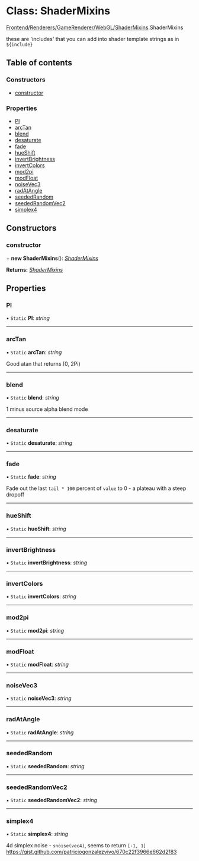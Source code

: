 # Class: ShaderMixins

[Frontend/Renderers/GameRenderer/WebGL/ShaderMixins](../modules/frontend_renderers_gamerenderer_webgl_shadermixins.md).ShaderMixins

these are 'includes' that you can add into shader template strings as in `${include}`

## Table of contents

### Constructors

- [constructor](frontend_renderers_gamerenderer_webgl_shadermixins.shadermixins.md#constructor)

### Properties

- [PI](frontend_renderers_gamerenderer_webgl_shadermixins.shadermixins.md#pi)
- [arcTan](frontend_renderers_gamerenderer_webgl_shadermixins.shadermixins.md#arctan)
- [blend](frontend_renderers_gamerenderer_webgl_shadermixins.shadermixins.md#blend)
- [desaturate](frontend_renderers_gamerenderer_webgl_shadermixins.shadermixins.md#desaturate)
- [fade](frontend_renderers_gamerenderer_webgl_shadermixins.shadermixins.md#fade)
- [hueShift](frontend_renderers_gamerenderer_webgl_shadermixins.shadermixins.md#hueshift)
- [invertBrightness](frontend_renderers_gamerenderer_webgl_shadermixins.shadermixins.md#invertbrightness)
- [invertColors](frontend_renderers_gamerenderer_webgl_shadermixins.shadermixins.md#invertcolors)
- [mod2pi](frontend_renderers_gamerenderer_webgl_shadermixins.shadermixins.md#mod2pi)
- [modFloat](frontend_renderers_gamerenderer_webgl_shadermixins.shadermixins.md#modfloat)
- [noiseVec3](frontend_renderers_gamerenderer_webgl_shadermixins.shadermixins.md#noisevec3)
- [radAtAngle](frontend_renderers_gamerenderer_webgl_shadermixins.shadermixins.md#radatangle)
- [seededRandom](frontend_renderers_gamerenderer_webgl_shadermixins.shadermixins.md#seededrandom)
- [seededRandomVec2](frontend_renderers_gamerenderer_webgl_shadermixins.shadermixins.md#seededrandomvec2)
- [simplex4](frontend_renderers_gamerenderer_webgl_shadermixins.shadermixins.md#simplex4)

## Constructors

### constructor

\+ **new ShaderMixins**(): [_ShaderMixins_](frontend_renderers_gamerenderer_webgl_shadermixins.shadermixins.md)

**Returns:** [_ShaderMixins_](frontend_renderers_gamerenderer_webgl_shadermixins.shadermixins.md)

## Properties

### PI

▪ `Static` **PI**: _string_

---

### arcTan

▪ `Static` **arcTan**: _string_

Good atan that returns [0, 2Pi)

---

### blend

▪ `Static` **blend**: _string_

1 minus source alpha blend mode

---

### desaturate

▪ `Static` **desaturate**: _string_

---

### fade

▪ `Static` **fade**: _string_

Fade out the last `tail * 100` percent of `value` to 0 - a plateau with a steep dropoff

---

### hueShift

▪ `Static` **hueShift**: _string_

---

### invertBrightness

▪ `Static` **invertBrightness**: _string_

---

### invertColors

▪ `Static` **invertColors**: _string_

---

### mod2pi

▪ `Static` **mod2pi**: _string_

---

### modFloat

▪ `Static` **modFloat**: _string_

---

### noiseVec3

▪ `Static` **noiseVec3**: _string_

---

### radAtAngle

▪ `Static` **radAtAngle**: _string_

---

### seededRandom

▪ `Static` **seededRandom**: _string_

---

### seededRandomVec2

▪ `Static` **seededRandomVec2**: _string_

---

### simplex4

▪ `Static` **simplex4**: _string_

4d simplex noise - `snoise(vec4)`, seems to return `[-1, 1]`
https://gist.github.com/patriciogonzalezvivo/670c22f3966e662d2f83

